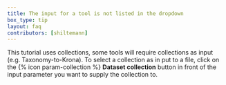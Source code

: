 ```yaml
---
title: The input for a tool is not listed in the dropdown
box_type: tip
layout: faq
contributors: [shiltemann]
---
```


This tutorial uses collections, some tools will require collections as input (e.g. Taxonomy-to-Krona). To select a collection as in put to a file, click on the {% icon param-collection %} **Dataset collection** button in front of the input parameter you want to supply the collection to.



